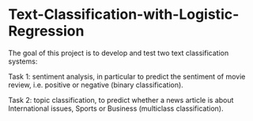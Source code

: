 # Text-Classification-with-Logistic-Regression

The goal of this project is to develop and test two text classification systems:

Task 1: sentiment analysis, in particular to predict the sentiment of movie review, i.e. positive or negative (binary classification).

Task 2: topic classification, to predict whether a news article is about International issues, Sports or Business (multiclass classification).
